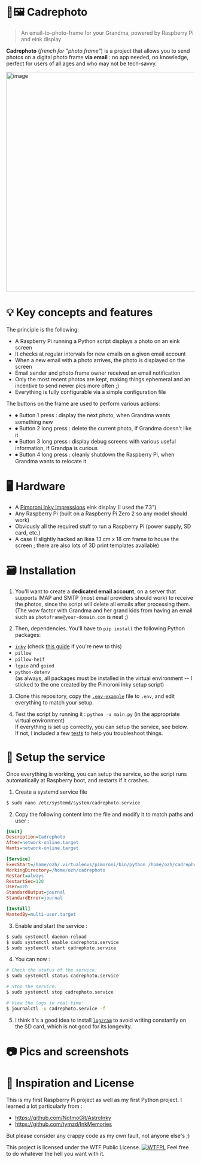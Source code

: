 # 🔌🖼️ Cadrephoto
> An email-to-photo-frame for your Grandma, powered by Raspberry Pi and eink display 

**Cadrephoto** (_french for "photo frame"_) is a project that allows you to send photos
on a digital photo frame **via email** : no app needed, no knowledge, perfect for users
of all ages and who may not be tech-savvy.

<img width="832" height="587" alt="image" src="https://github.com/user-attachments/assets/0f1fc9ee-92b4-4ab1-8625-cecb63c3c0e0" />



# 💡 Key concepts and features

The principle is the following:

- A Raspberry Pi running a Python script displays a photo on an eink screen
- It checks at regular intervals for new emails on a given email account
- When a new email with a photo arrives, the photo is displayed on the screen
- Email sender and photo frame owner received an email notification
- Only the most recent photos are kept, making things ephemeral and an incentive to send newer pics more often ;)
- Everything is fully configurable via a simple configuration file

The buttons on the frame are used to perform various actions:

- ⏺ Button 1 press : display the next photo, when Grandma wants something new
- ⏺ Button 2 long press : delete the current photo, if Grandma doesn't like it
- ⏺ Button 3 long press : display debug screens with various useful information, if Grandpa is curious
- ⏺ Button 4 long press : cleanly shutdown the Raspberry Pi, when Grandma wants to relocate it

# 🖥️ Hardware

- A [Pimoroni Inky Impressions](https://shop.pimoroni.com/products/inky-impression-7-3) eink display (I used the 7.3")
- Any Raspberry Pi (built on a Raspberry Pi Zero 2 so any model should work)
- Obviously all the required stuff to run a Raspberry Pi (power supply, SD card, etc.)
- A case (I slightly hacked an Ikea 13 cm x 18 cm frame to house the screen ; there are also lots of 3D print templates available)

# 🗃️ Installation

1. You'll want to create a **dedicated email account**, on a server that supports IMAP
and SMTP (most email providers should work) to receive the photos, since the script
will delete all emails after processing them.
<br/>(The wow factor with Grandma and her grand kids from having an email such as `photoframe@your-domain.com` is neat ;)


2. Then, dependencies. You'll have to `pip install` the following Python packages:

* [`inky`](https://github.com/pimoroni/inky) (check [this guide](https://learn.pimoroni.com/article/getting-started-with-inky-impression) if you're new to this)
* `pillow`
* `pillow-heif`
* `lgpio` and `gpiod`
* `python-dotenv`
<br/>(as always, all packages must be installed in the virtual environment -- I sticked to the
one created by the Pimoroni Inky setup script)

3. Clone this repository, copy the [`.env-example`](https://github.com/ozh/cadrephoto/blob/master/.env-example) file to `.env`, and edit everything
to match your setup.


4. Test the script by running it : `python -u main.py` (in the appropriate virtual environment)<br/>
If everything is set up correctly, you can setup the service, see below.<br/>
If not, I included a few [tests](https://github.com/ozh/cadrephoto/blob/master/tests/) to help you troubleshoot things.


# 🧩 Setup the service

Once everything is working, you can setup the service, so the script runs automatically
at Raspberry boot, and restarts if it crashes.

1. Create a systemd service file 

```bash
$ sudo nano /etc/systemd/system/cadrephoto.service
```

2. Copy the following content into the file and modify it to match paths and user :
```ini
[Unit]
Description=Cadrephoto
After=network-online.target
Wants=network-online.target

[Service]
ExecStart=/home/ozh/.virtualenvs/pimoroni/bin/python /home/ozh/cadrephoto/app.py
WorkingDirectory=/home/ozh/cadrephoto
Restart=always
RestartSec=120
User=ozh
StandardOutput=journal
StandardError=journal

[Install]
WantedBy=multi-user.target
```

3. Enable and start the service :
```bash
$ sudo systemctl daemon-reload
$ sudo systemctl enable cadrephoto.service
$ sudo systemctl start cadrephoto.service
```

4. You can now :
```bash
# Check the status of the service:
$ sudo systemctl status cadrephoto.service

# Stop the service:
$ sudo systemctl stop cadrephoto.service

# View the logs in real-time:
$ journalctl -u cadrephoto.service -f
```

5. I think it's a good idea to install [`log2ram`](https://github.com/azlux/log2ram) to avoid writing constantly on the
SD card, which is not good for its longevity.

# 📷 Pics and screenshots



# 📝 Inspiration and License

This is my first Raspberry Pi project as well as my first Python project. 
I learned a lot particularly from :
* https://github.com/NotmoGit/AstroInky
* https://github.com/tymzd/InkMemories

But please consider any crappy code as my own fault, not anyone else's ;)

This project is licensed under the WTF Public License. [![WTFPL](https://www.wtfpl.net/wp-content/uploads/2012/12/wtfpl-badge-4.png)](http://www.wtfpl.net/about/)
Feel free to do whatever the hell you want with it.

